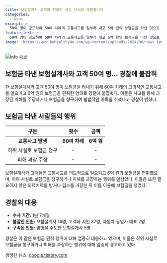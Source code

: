 ```yaml
---
title: 보험설계사 고객과 친절한 사고 나시길 응원합니다
categories:
  - News
excerpt: >
  50여 명이 공모하여 60여 차례의 교통사고를 일부러 내고 6억 원의 보험금을 타낸 것으로 드러났습니다. 보험설계사들은 깁스 치료 특약 가입 후 사고를 유도하고, 허위 사실로 보험금을 청구하는 등 사기행각을 벌였습니다. 경찰은 이 사건을 1년 7개월 조사한 끝에 총 53명을 붙잡았으며, 주도자 5명을 구속했습니다. 이는 보험금 사기뿐만 아니라 피해 과장까지 포함돼 경고합니다.
feature_text: >
  50여 명이 공모하여 60여 차례의 교통사고를 일부러 내고 6억 원의 보험금을 타낸 것으로 드러났습니다. 보험설계사들은 깁스 치료 특약 가입 후 사고를 유도하고, 허위 사실로 보험금을 청구하는 등 사기행각을 벌였습니다. 경찰은 이 사건을 1년 7개월 조사한 끝에 총 53명을 붙잡았으며, 주도자 5명을 구속했습니다. 이는 보험금 사기뿐만 아니라 피해 과장까지 포함돼 경고합니다.
image: 'https://www.behealthy4u.com/wp-content/uploads/2024/06/news.jpg'
---
```


<p><img src="https://www.behealthy4u.com/wp-content/uploads/2024/06/news.jpg" alt="info 속보" /></p>

<h2 data-ke-size="size26">보험금 타낸 보험설계사와 고객 50여 명... 경찰에 붙잡혀</h2>

<p data-ke-size="size16">한 보험설계사와 고객 50여 명이 보험금을 타내기 위해 60여 차례의 고의적인 교통사고를 일으키고 6억 원의 보험금을 편취한 혐의로 경찰에 붙잡혔다. 이들은 사고를 통해 과장된 피해를 주장하거나 보험금을 청구하여 불법적인 이득을 취했다고 경찰이 밝혔다.</p>

<h2 data-ke-size="size26">보험금 타낸 사람들의 행위</h2>

<table>
    <thead>
        <tr>
            <th style="text-align: center;">구분</th>
            <th style="text-align: center;">횟수</th>
            <th style="text-align: center;">금액</th>
        </tr>
    </thead>
    <tbody>
        <tr>
            <td style="text-align: center;"><b>교통사고 발생</b></td>
            <td style="text-align: center;"><b>60여 차례</b></td>
            <td style="text-align: center;"><b>6억 원</b></td>
        </tr>
        <tr>
            <td style="text-align: center;">허위 사실로 보험금 청구</td>
            <td style="text-align: center;">-</td>
            <td style="text-align: center;">-</td>
        </tr>
        <tr>
            <td style="text-align: center;">피해 과장 주장</td>
            <td style="text-align: center;">-</td>
            <td style="text-align: center;">-</td>
        </tr>
    </tbody>
</table>

<p data-ke-size="size16">보험설계사와 고객들은 교통사고를 의도적으로 일으키고 6억 원의 보험금을 편취했으며, 허위 사실로 보험금을 청구하거나 피해를 과장하는 행위를 일삼았다. 이들은 또한 필요하지 않은 의료치료를 받거나 깁스를 가장한 뒤 이를 이용해 보험금을 챙겼다.</p>

<h2 data-ke-size="size26">경찰의 대응</h2>

<ul>
    <li><b>수사 기간:</b> 1년 7개월</li>
    <li><b>붙잡힌 인원:</b> 보험설계사 14명, 고객과 지인 37명, 자동차 공업사 대표 2명</li>
    <li><b>구속된 인원:</b> 범행을 주도한 보험설계사 5명</li>
</ul>

<p data-ke-size="size16">경찰은 이 같은 보험금 편취 행위에 대해 엄중히 대응하고 있으며, 이들은 허위 사실로 보험금을 청구하거나 피해를 과장하는 행위에 대해 엄중히 경고하고 있다.</p>
생생한 뉴스, <a href="https://qoogle.tistory.com" rel="dofollow">qoogle.tistory.com</a>



